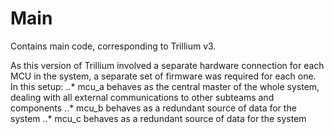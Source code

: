 # Main
Contains main code, corresponding to Trillium v3.

As this version of Trillium involved a separate hardware connection for each MCU in the system, a separate set of firmware was required for each one. In this setup:
..* mcu_a behaves as the central master of the whole system, dealing with all external communications to other subteams and components
..* mcu_b behaves as a redundant source of data for the system
..* mcu_c behaves as a redundant source of data for the system
